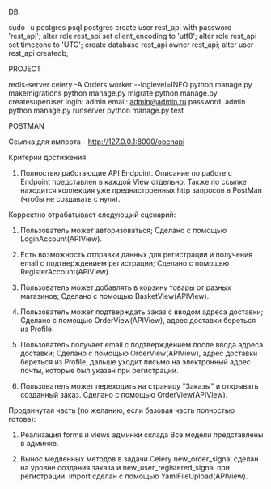 DB

sudo -u postgres psql postgres
create user rest_api with password 'rest_api';
alter role rest_api set client_encoding to 'utf8';
alter role rest_api set timezone to 'UTC';
create database rest_api owner rest_api;
alter user rest_api createdb;

PROJECT

redis-server
celery -A Orders worker --loglevel=INFO
python manage.py makemigrations
python manage.py migrate
python manage.py createsuperuser
login: admin
email: admin@admin.ru
password: admin
python manage.py runserver
python manage.py test

POSTMAN

Ссылка для импорта - http://127.0.0.1:8000/openapi

Критерии достижения:

1. Полностью работающие API Endpoint.
Описание по работе с Endpoint представлен в каждой View отдельно.
Также по ссылке находится коллекция уже преднастроенных http запросов в PostMan (чтобы не создавать с нуля). 

Корректно отрабатывает следующий сценарий:
1. Пользователь может авторизоваться;
Сделано с помощью LoginAccount(APIView).

2. Есть возможность отправки данных для регистрации и получения email с подтверждением регистрации;
Сделано с помощью RegisterAccount(APIView).

3. Пользователь может добавлять в корзину товары от разных магазинов;
Сделано с помощью BasketView(APIView).

4. Пользователь может подтверждать заказ с вводом адреса доставки;
Сделано с помощью OrderView(APIView), адрес доставки береться из Profile.

5. Пользователь получает email с подтверждением после ввода адреса доставки;
Сделано с помощью OrderView(APIView), адрес доставки береться из Profile, 
дальше уходит письмо на электронный адрес почты, которые был указан при регистрации.

6. Пользователь может переходить на страницу "Заказы" и открывать созданный заказ.
Сделано с помощью OrderView(APIView).

Продвинутая часть (по желанию, если базовая часть полностью готова):

1. Реализация forms и views админки склада
Все модели представлены в админке.

2. Вынос медленных методов в задачи Celery
new_order_signal сделан на уровне создания заказа и new_user_registered_signal при регистрации. 
import сделан с помощью YamlFileUpload(APIView).